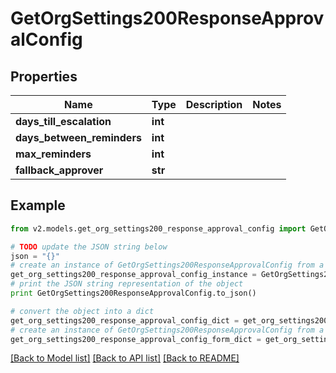 # GetOrgSettings200ResponseApprovalConfig


## Properties
Name | Type | Description | Notes
------------ | ------------- | ------------- | -------------
**days_till_escalation** | **int** |  | 
**days_between_reminders** | **int** |  | 
**max_reminders** | **int** |  | 
**fallback_approver** | **str** |  | 

## Example

```python
from v2.models.get_org_settings200_response_approval_config import GetOrgSettings200ResponseApprovalConfig

# TODO update the JSON string below
json = "{}"
# create an instance of GetOrgSettings200ResponseApprovalConfig from a JSON string
get_org_settings200_response_approval_config_instance = GetOrgSettings200ResponseApprovalConfig.from_json(json)
# print the JSON string representation of the object
print GetOrgSettings200ResponseApprovalConfig.to_json()

# convert the object into a dict
get_org_settings200_response_approval_config_dict = get_org_settings200_response_approval_config_instance.to_dict()
# create an instance of GetOrgSettings200ResponseApprovalConfig from a dict
get_org_settings200_response_approval_config_form_dict = get_org_settings200_response_approval_config.from_dict(get_org_settings200_response_approval_config_dict)
```
[[Back to Model list]](../README.md#documentation-for-models) [[Back to API list]](../README.md#documentation-for-api-endpoints) [[Back to README]](../README.md)


